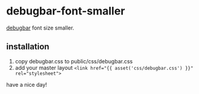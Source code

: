 # debugbar-font-smaller
[debugbar](https://github.com/barryvdh/laravel-debugbar) font size smaller.

## installation
1. copy debugbar.css to public/css/debugbar.css
2. add your master layout `<link href="{{ asset('css/debugbar.css') }}" rel="stylesheet">`

have a nice day!
